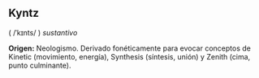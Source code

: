 ## Kyntz

( /ˈkɪnts/ ) *sustantivo*

**Origen:** Neologismo. Derivado fonéticamente para evocar conceptos de Kinetic (movimiento, energía), Synthesis (síntesis, unión) y Zenith (cima, punto culminante).


<!--

**Here are some ideas to get you started:**

🙋‍♀️ A short introduction - what is your organization all about?
🌈 Contribution guidelines - how can the community get involved?
👩‍💻 Useful resources - where can the community find your docs? Is there anything else the community should know?
🍿 Fun facts - what does your team eat for breakfast?
🧙 Remember, you can do mighty things with the power of [Markdown](https://docs.github.com/github/writing-on-github/getting-started-with-writing-and-formatting-on-github/basic-writing-and-formatting-syntax)
-->
